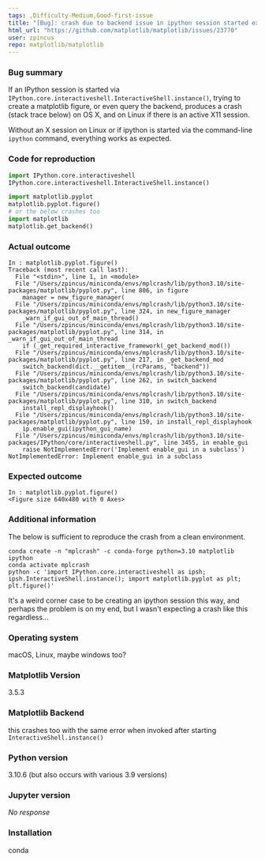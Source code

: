 ```yaml
---
tags: ,Difficulty-Medium,Good-first-issue
title: "[Bug]: crash due to backend issue in ipython session started explicitly with InteractiveShell "
html_url: "https://github.com/matplotlib/matplotlib/issues/23770"
user: zpincus
repo: matplotlib/matplotlib
---
```


### Bug summary

If an IPython session is started via `IPython.core.interactiveshell.InteractiveShell.instance()`, trying to create a matplotlib figure, or even query the backend, produces a crash (stack trace below) on OS X, and on Linux if there is an active X11 session.

Without an X session on Linux or if ipython is started via the command-line `ipython` command, everything works as expected.

### Code for reproduction

```python
import IPython.core.interactiveshell
IPython.core.interactiveshell.InteractiveShell.instance()

import matplotlib.pyplot
matplotlib.pyplot.figure()
# or the below crashes too
import matplotlib
matplotlib.get_backend()
```


### Actual outcome

```
In : matplotlib.pyplot.figure()
Traceback (most recent call last):
  File "<stdin>", line 1, in <module>
  File "/Users/zpincus/miniconda/envs/mplcrash/lib/python3.10/site-packages/matplotlib/pyplot.py", line 806, in figure
    manager = new_figure_manager(
  File "/Users/zpincus/miniconda/envs/mplcrash/lib/python3.10/site-packages/matplotlib/pyplot.py", line 324, in new_figure_manager
    _warn_if_gui_out_of_main_thread()
  File "/Users/zpincus/miniconda/envs/mplcrash/lib/python3.10/site-packages/matplotlib/pyplot.py", line 314, in _warn_if_gui_out_of_main_thread
    if (_get_required_interactive_framework(_get_backend_mod())
  File "/Users/zpincus/miniconda/envs/mplcrash/lib/python3.10/site-packages/matplotlib/pyplot.py", line 217, in _get_backend_mod
    switch_backend(dict.__getitem__(rcParams, "backend"))
  File "/Users/zpincus/miniconda/envs/mplcrash/lib/python3.10/site-packages/matplotlib/pyplot.py", line 262, in switch_backend
    switch_backend(candidate)
  File "/Users/zpincus/miniconda/envs/mplcrash/lib/python3.10/site-packages/matplotlib/pyplot.py", line 310, in switch_backend
    install_repl_displayhook()
  File "/Users/zpincus/miniconda/envs/mplcrash/lib/python3.10/site-packages/matplotlib/pyplot.py", line 150, in install_repl_displayhook
    ip.enable_gui(ipython_gui_name)
  File "/Users/zpincus/miniconda/envs/mplcrash/lib/python3.10/site-packages/IPython/core/interactiveshell.py", line 3455, in enable_gui
    raise NotImplementedError('Implement enable_gui in a subclass')
NotImplementedError: Implement enable_gui in a subclass

```

### Expected outcome

```
In : matplotlib.pyplot.figure()
<Figure size 640x480 with 0 Axes>
```

### Additional information

The below is sufficient to reproduce the crash from a clean environment. 
```
conda create -n "mplcrash" -c conda-forge python=3.10 matplotlib ipython
conda activate mplcrash
python -c 'import IPython.core.interactiveshell as ipsh; ipsh.InteractiveShell.instance(); import matplotlib.pyplot as plt; plt.figure()'
```

It's a weird corner case to be creating an ipython session this way, and perhaps the problem is on my end, but I wasn't expecting a crash like this regardless...

### Operating system

macOS, Linux, maybe windows too?

### Matplotlib Version

3.5.3

### Matplotlib Backend

this crashes too with the same error when invoked after starting `InteractiveShell.instance()` 

### Python version

3.10.6 (but also occurs with various 3.9 versions)

### Jupyter version

_No response_

### Installation

conda